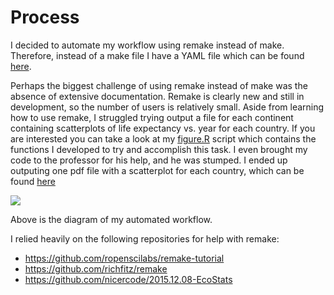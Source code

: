 # Process

I decided to automate my workflow using remake instead of make. Therefore, instead of a make file I have a YAML file which can be found [here](https://github.com/peterwhitman/STAT545-whitman-peter/blob/master/hw07/remake.yml). 

Perhaps the biggest challenge of using remake instead of make was the absence of extensive documentation. Remake is clearly new and still in development, so the number of users is relatively small. Aside from learning how to use remake, I struggled trying output a file for each continent containing scatterplots of life expectancy vs. year for each country. If you are interested you can take a look at my [figure.R](https://github.com/peterwhitman/STAT545-whitman-peter/blob/master/hw07/R/figures.R) script which contains the functions I developed to try and accomplish this task. I even brought my code to the professor for his help, and he was stumped. I ended up outputing one pdf file with a scatterplot for each country, which can be found [here](https://github.com/peterwhitman/STAT545-whitman-peter/blob/master/hw07/figures/Plot_lm.pdf) 

![](https://github.com/peterwhitman/STAT545-whitman-peter/blob/master/hw07/figures/Workflow.png)

Above is the diagram of my automated workflow. 

I relied heavily on the following repositories for help with remake:
* https://github.com/ropenscilabs/remake-tutorial
* https://github.com/richfitz/remake
* https://github.com/nicercode/2015.12.08-EcoStats
